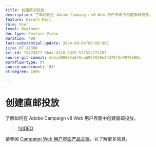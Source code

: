 ```yaml
---
title: 创建直邮投放
description: 了解如何在 Adobe Campaign v8 Web 用户界面中创建直邮投放。
feature: Direct Mail
role: User
level: Beginner
doc-type: Feature Video
duration: 480
last-substantial-update: 2024-09-04T00:00:00Z
jira: KT-14398
exl-id: f8470477-8b4a-4310-8325-53732c77129f
source-git-commit: eb3cd88884a6f6aab954539e24d78f5e9976500c
workflow-type: ht
source-wordcount: '54'
ht-degree: 100%

---
```


# 创建直邮投放

了解如何在 Adobe Campaign v8 Web 用户界面中创建直邮投放。

>[!VIDEO](https://video.tv.adobe.com/v/3433316/?learn=on)

请参阅 [Campaign Web 用户界面产品文档](https://experienceleague.adobe.com/zh-hans/docs/campaign-web/v8/msg/direct-mail/gs-direct-mail)，以了解更多信息。
